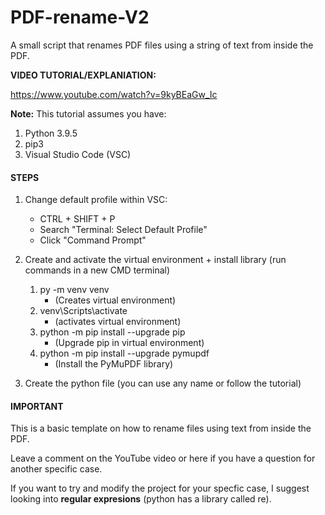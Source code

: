 # PDF-rename-V2
A small script that renames PDF files using a string of text from inside the PDF.

**VIDEO TUTORIAL/EXPLANIATION:**

https://www.youtube.com/watch?v=9kyBEaGw_Ic


**Note:** This tutorial assumes you have:
  1. Python 3.9.5 
  2. pip3
  3. Visual Studio Code (VSC)


#### STEPS
1. Change default profile within VSC:
    * CTRL + SHIFT + P
    * Search "Terminal: Select Default Profile"
    * Click "Command Prompt" 
   
2. Create and activate the virtual environment + install library (run commands in a new CMD terminal)
   1. py -m venv venv 
      * (Creates virtual environment)
   2. venv\Scripts\activate                   
      * (activates virtual environment)
   3. python -m pip install --upgrade pip     
      * (Upgrade pip in virtual environment)
   4. python -m pip install --upgrade pymupdf
      * (Install the PyMuPDF library)
   
3. Create the python file (you can use any name or follow the tutorial)

#### IMPORTANT
This is a basic template on how to rename files using text from inside the PDF.

Leave a comment on the YouTube video or here if you have a question for another specific case.

If you want to try and modify the project for your specfic case, I suggest looking into **regular expresions** (python has a library called re).
